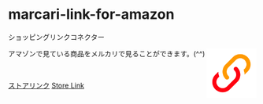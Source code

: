 # marcari-link-for-amazon
ショッピングリンクコネクター

<img src="https://raw.githubusercontent.com/EveSquare/marcari-link-for-amazon/main/images/default/icon.png" alt="logo_img" align="right" width="20%">

アマゾンで見ている商品をメルカリで見ることができます。(^^)<br>

<br>

[ストアリンク]([https://chrome.google.com/webstore/detail/pagination-arrow-move/adjencclajogfdbnegcihcbgjieifegn](https://chrome.google.com/webstore/detail/%E3%83%A1%E3%83%AB%E3%82%AB%E3%83%AA%E3%83%AA%E3%83%B3%E3%82%AF%E3%82%B3%E3%83%8D%E3%82%AF%E3%82%BF%E3%83%BC/blpoaognkjiadcdmpgiibehoniheaphe)https://chrome.google.com/webstore/detail/%E3%83%A1%E3%83%AB%E3%82%AB%E3%83%AA%E3%83%AA%E3%83%B3%E3%82%AF%E3%82%B3%E3%83%8D%E3%82%AF%E3%82%BF%E3%83%BC/blpoaognkjiadcdmpgiibehoniheaphe)
[Store Link]([https://chrome.google.com/webstore/detail/pagination-arrow-move/adjencclajogfdbnegcihcbgjieifegn](https://chrome.google.com/webstore/detail/%E3%83%A1%E3%83%AB%E3%82%AB%E3%83%AA%E3%83%AA%E3%83%B3%E3%82%AF%E3%82%B3%E3%83%8D%E3%82%AF%E3%82%BF%E3%83%BC/blpoaognkjiadcdmpgiibehoniheaphe)https://chrome.google.com/webstore/detail/%E3%83%A1%E3%83%AB%E3%82%AB%E3%83%AA%E3%83%AA%E3%83%B3%E3%82%AF%E3%82%B3%E3%83%8D%E3%82%AF%E3%82%BF%E3%83%BC/blpoaognkjiadcdmpgiibehoniheaphe)
